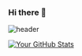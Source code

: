 ### Hi there 👋
![header](https://capsule-render.vercel.app/api?type=waving&color=gradient&height=120&animation=fadeIn&section=footer&text=🚗🚘🚛&fontAlign=70)
<div align="left">
  
[![Your GitHub Stats](https://github-readme-stats.vercel.app/api?username=seungil1)](https://github.com/anuraghazra/github-readme-stats)
